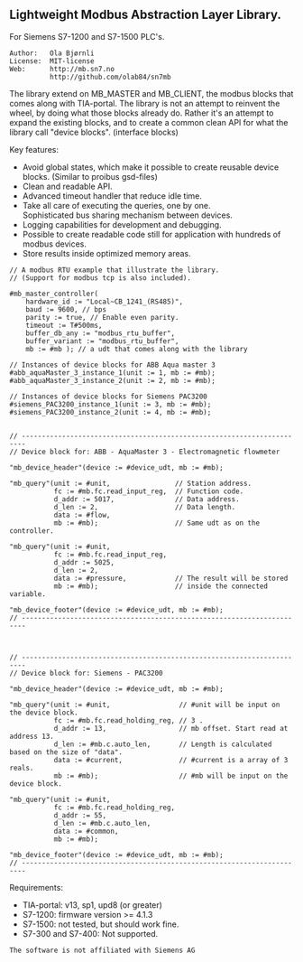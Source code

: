 Lightweight Modbus Abstraction Layer Library.
---------------------------------------------
For Siemens S7-1200 and S7-1500 PLC's.

```
Author:   Ola Bjørnli
License:  MIT-license
Web:      http://mb.sn7.no
          http://github.com/olab84/sn7mb
```

The library extend on MB_MASTER and MB_CLIENT, the modbus blocks that comes along with 
TIA-portal. The library is not an attempt to reinvent the wheel, by doing what those 
blocks already do. Rather it's an attempt to expand the existing blocks, and to create 
a common clean API for what the library call "device blocks". (interface blocks)

Key features:
 - Avoid global states, which make it possible to create reusable 
   device blocks. (Similar to proibus gsd-files)
 - Clean and readable API.  
 - Advanced timeout handler that reduce idle time.  
 - Take all care of executing the queries, one by one.  
   Sophisticated bus sharing mechanism between devices.
 - Logging capabilities for development and debugging.
 - Possible to create readable code still for application with 
   hundreds of modbus devices.
 - Store results inside optimized memory areas.

```
// A modbus RTU example that illustrate the library. 
// (Support for modbus tcp is also included).

#mb_master_controller(
    hardware_id := "Local~CB_1241_(RS485)", 
    baud := 9600, // bps
    parity := true, // Enable even parity.
    timeout := T#500ms,   
    buffer_db_any := "modbus_rtu_buffer",  
    buffer_variant := "modbus_rtu_buffer",  
    mb := #mb ); // a udt that comes along with the library

// Instances of device blocks for ABB Aqua master 3	
#abb_aquaMaster_3_instance_1(unit := 1, mb := #mb);
#abb_aquaMaster_3_instance_2(unit := 2, mb := #mb);

// Instances of device blocks for Siemens PAC3200 
#siemens_PAC3200_instance_1(unit := 3, mb := #mb);
#siemens_PAC3200_instance_2(unit := 4, mb := #mb);


// -----------------------------------------------------------------------
// Device block for: ABB - AquaMaster 3 - Electromagnetic flowmeter

"mb_device_header"(device := #device_udt, mb := #mb);

"mb_query"(unit := #unit,                // Station address.
           fc := #mb.fc.read_input_reg,  // Function code.
           d_addr := 5017,               // Data address.
           d_len := 2,                   // Data length.
           data := #flow,                
           mb := #mb);                   // Same udt as on the controller.

"mb_query"(unit := #unit,
           fc := #mb.fc.read_input_reg,  
           d_addr := 5025,
           d_len := 2,
           data := #pressure,            // The result will be stored 		   
           mb := #mb);                   // inside the connected variable.

"mb_device_footer"(device := #device_udt, mb := #mb);
// -----------------------------------------------------------------------



// -----------------------------------------------------------------------
// Device block for: Siemens - PAC3200

"mb_device_header"(device := #device_udt, mb := #mb);

"mb_query"(unit := #unit,                 // #unit will be input on the device block. 
           fc := #mb.fc.read_holding_reg, // 3 .
           d_addr := 13,                  // mb offset. Start read at address 13.
           d_len := #mb.c.auto_len,       // Length is calculated based on the size of "data".
           data := #current,		      // #current is a array of 3 reals.
           mb := #mb);                    // #mb will be input on the device block.

"mb_query"(unit := #unit,
           fc := #mb.fc.read_holding_reg,
           d_addr := 55,
           d_len := #mb.c.auto_len,
           data := #common,
           mb := #mb);

"mb_device_footer"(device := #device_udt, mb := #mb);
// -----------------------------------------------------------------------
```
   
Requirements:
 - TIA-portal: v13, sp1, upd8 (or greater)
 - S7-1200: firmware version >= 4.1.3
 - S7-1500: not tested, but should work fine.
 - S7-300 and S7-400: Not supported.

```
The software is not affiliated with Siemens AG
```  